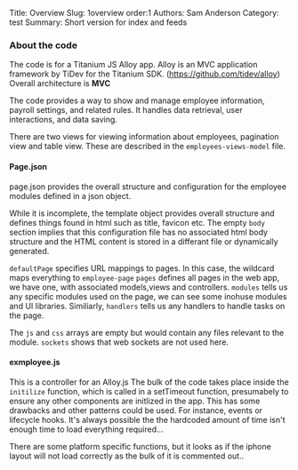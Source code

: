 Title: Overview
Slug: 1overview
order:1
Authors: Sam Anderson
Category: test
Summary: Short version for index and feeds

### About the code
The code is for a Titanium JS Alloy app. 
Alloy is an MVC application framework by TiDev for the Titanium SDK. (https://github.com/tidev/alloy)
<br>
Overall architecture is **MVC** 

The code provides a way to show and manage employee information, payroll settings, and related rules. It handles data retrieval, user interactions, and data saving.

There are two views for viewing information about employees, pagination view and table view. These are described in the `employees-views-model` file.

#### Page.json
page.json provides the overall structure and configuration for the employee modules defined in a json object.

While it is incomplete, the template object provides overall structure and defines things found in html such as title, favicon etc. The empty `body` section implies that this configuration file has no associated html body structure and the HTML content is stored in a differant file or dynamically generated. 

`defaultPage` specifies URL mappings to pages. In this case, the wildcard maps everything to `employee-page`
`pages` defines all pages in the web app, we have one, with associated models,views and controllers.
`modules` tells us any specific modules used on the page, we can see some inohuse modules and UI libraries.
Similiarly, `handlers` tells us any handlers to handle tasks on the page.

The `js` and `css` arrays are empty but would contain any files relevant to the module.
`sockets` shows that web sockets are not used  here.

#### exmployee.js
This is a controller for an Alloy.js
The bulk of the code takes place inside the `initilize` function, which is called in a setTimeout function, presumabely to ensure any other components are initlized in the app. 
This has some drawbacks and other patterns could be used. For instance, events or lifecycle hooks. It's always possible the the hardcoded amount of time isn't enough time to load everything required...

There are some platform specific functions, but it looks as if the iphone layout will not load correctly as the bulk of it is commented out..



